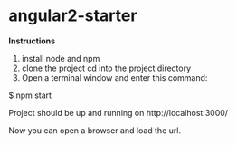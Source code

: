 # angular2-starter

<b>Instructions</b>

1. install node and npm
2. clone the project cd into the project directory
3. Open a terminal window and enter this command: 

  $ npm start
  
Project should be up and running on http://localhost:3000/

Now you can open a browser and load the url.
